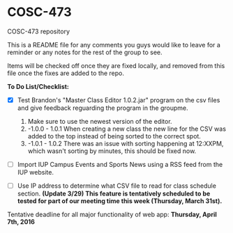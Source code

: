 # COSC-473
COSC-473 repository

This is a README file for any comments you guys would like to leave for a reminder or any notes for the rest of the group to see.

Items will be checked off once they are fixed locally, and removed from this file once the fixes are added to the repo.

**To Do List/Checklist:**

- [x] Test Brandon's "Master Class Editor 1.0.2.jar" program on the csv files and give feedback reguarding the program in the groupme.
  1. Make sure to use the newest version of the editor.
  2. -1.0.0 - 1.0.1 When creating a new class the new line for the CSV was added to the top instead of being sorted to the correct spot.
  3. -1.0.1 - 1.0.2 There was an issue with sorting happening at 12:XXPM, which wasn't sorting by minutes, this should be fixed now.
    
- [ ] Import IUP Campus Events and Sports News using a RSS feed from the IUP website.

- [ ] Use IP address to determine what CSV file to read for class schedule section. **(Update 3/29) This feature is tentatively scheduled to be tested for part of our meeting time this week (Thursday, March 31st).**

Tentative deadline for all major functionality of web app: **Thursday, April 7th, 2016**
